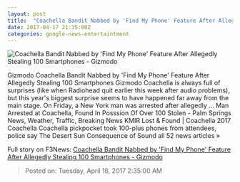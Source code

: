 ```yaml
---
layout: post
title:  "Coachella Bandit Nabbed by 'Find My Phone' Feature After Allegedly Stealing 100 Smartphones - Gizmodo"
date: 2017-04-17 21:35:00Z
categories: google-news-entertaintment
---
```


![Coachella Bandit Nabbed by 'Find My Phone' Feature After Allegedly Stealing 100 Smartphones - Gizmodo](https://i.kinja-img.com/gawker-media/image/upload/s--1GvmruwD--/c_fill,fl_progressive,g_center,h_450,q_80,w_800/pwi0ookffbqxcenghbt3.jpg)

Gizmodo Coachella Bandit Nabbed by 'Find My Phone' Feature After Allegedly Stealing 100 Smartphones Gizmodo Coachella is always full of surprises (like when Radiohead quit earlier this week after audio problems), but this year's biggest surprise seems to have happened far away from the main stage. On Friday, a New York man was arrested after allegedly ... Man Arrested at Coachella, Found In Posssion Of Over 100 Stolen - Palm Springs News, Weather, Traffic, Breaking News KMIR Lost & Found | Coachella 2017 Coachella Coachella pickpocket took 100-plus phones from attendees, police say The Desert Sun Consequence of Sound all 52 news articles »


Full story on F3News: [Coachella Bandit Nabbed by 'Find My Phone' Feature After Allegedly Stealing 100 Smartphones - Gizmodo](http://www.f3nws.com/n/nA44CE)

> Posted on: Tuesday, April 18, 2017 2:35:00 AM
